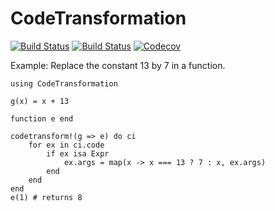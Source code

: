 # CodeTransformation

[![Build Status](https://travis-ci.com/perrutquist/CodeTransformation.jl.svg?branch=master)](https://travis-ci.com/perrutquist/CodeTransformation.jl)
[![Build Status](https://ci.appveyor.com/api/projects/status/github/perrutquist/CodeTransformation.jl?svg=true)](https://ci.appveyor.com/project/perrutquist/CodeTransformation-jl)
[![Codecov](https://codecov.io/gh/perrutquist/CodeTransformation.jl/branch/master/graph/badge.svg)](https://codecov.io/gh/perrutquist/CodeTransformation.jl)

Example: Replace the constant 13 by 7 in a function.
```
using CodeTransformation

g(x) = x + 13

function e end

codetransform!(g => e) do ci
    for ex in ci.code
        if ex isa Expr
            ex.args = map(x -> x === 13 ? 7 : x, ex.args)
        end
    end
end
e(1) # returns 8
```
